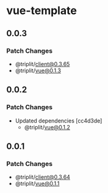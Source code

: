 # vue-template

## 0.0.3

### Patch Changes

- @triplit/client@0.3.65
- @triplit/vue@0.1.3

## 0.0.2

### Patch Changes

- Updated dependencies [cc4d3de]
  - @triplit/vue@0.1.2

## 0.0.1

### Patch Changes

- @triplit/client@0.3.64
- @triplit/vue@0.1.1
